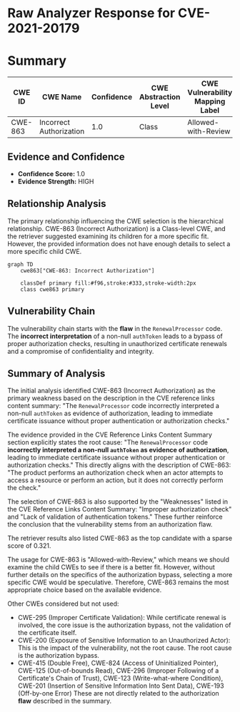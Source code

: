 # Raw Analyzer Response for CVE-2021-20179

# Summary
| CWE ID | CWE Name | Confidence | CWE Abstraction Level | CWE Vulnerability Mapping Label | CWE-Vulnerability Mapping Notes |
|---|---|---|---|---|---|
| CWE-863 | Incorrect Authorization | 1.0 | Class | Allowed-with-Review | Primary CWE |

## Evidence and Confidence

*   **Confidence Score:** 1.0
*   **Evidence Strength:** HIGH

## Relationship Analysis
The primary relationship influencing the CWE selection is the hierarchical relationship. CWE-863 (Incorrect Authorization) is a Class-level CWE, and the retriever suggested examining its children for a more specific fit. However, the provided information does not have enough details to select a more specific child CWE.

```mermaid
graph TD
    cwe863["CWE-863: Incorrect Authorization"]
    
    classDef primary fill:#f96,stroke:#333,stroke-width:2px
    class cwe863 primary
```

## Vulnerability Chain
The vulnerability chain starts with the **flaw** in the `RenewalProcessor` code. The **incorrect interpretation** of a non-null `authToken` leads to a bypass of proper authorization checks, resulting in unauthorized certificate renewals and a compromise of confidentiality and integrity.

## Summary of Analysis
The initial analysis identified CWE-863 (Incorrect Authorization) as the primary weakness based on the description in the CVE reference links content summary: "The `RenewalProcessor` code incorrectly interpreted a non-null `authToken` as evidence of authorization, leading to immediate certificate issuance without proper authentication or authorization checks."

The evidence provided in the CVE Reference Links Content Summary section explicitly states the root cause: "The `RenewalProcessor` code **incorrectly interpreted a non-null `authToken` as evidence of authorization**, leading to immediate certificate issuance without proper authentication or authorization checks." This directly aligns with the description of CWE-863: "The product performs an authorization check when an actor attempts to access a resource or perform an action, but it does not correctly perform the check."

The selection of CWE-863 is also supported by the "Weaknesses" listed in the CVE Reference Links Content Summary: "Improper authorization check" and "Lack of validation of authentication tokens." These further reinforce the conclusion that the vulnerability stems from an authorization flaw.

The retriever results also listed CWE-863 as the top candidate with a sparse score of 0.321.

The usage for CWE-863 is "Allowed-with-Review," which means we should examine the child CWEs to see if there is a better fit. However, without further details on the specifics of the authorization bypass, selecting a more specific CWE would be speculative. Therefore, CWE-863 remains the most appropriate choice based on the available evidence.

Other CWEs considered but not used:

*   CWE-295 (Improper Certificate Validation): While certificate renewal is involved, the core issue is the authorization bypass, not the validation of the certificate itself.
*   CWE-200 (Exposure of Sensitive Information to an Unauthorized Actor): This is the impact of the vulnerability, not the root cause. The root cause is the authorization bypass.
*   CWE-415 (Double Free), CWE-824 (Access of Uninitialized Pointer), CWE-125 (Out-of-bounds Read), CWE-296 (Improper Following of a Certificate's Chain of Trust), CWE-123 (Write-what-where Condition), CWE-201 (Insertion of Sensitive Information Into Sent Data), CWE-193 (Off-by-one Error) These are not directly related to the authorization **flaw** described in the summary.